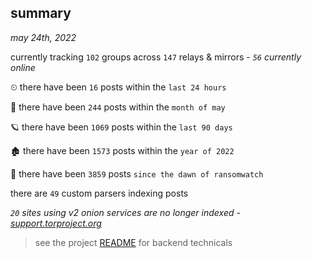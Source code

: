 
## summary
_may 24th, 2022_

currently tracking `102` groups across `147` relays & mirrors - _`56` currently online_

⏲ there have been `16` posts within the `last 24 hours`

🦈 there have been `244` posts within the `month of may`

🪐 there have been `1069` posts within the `last 90 days`

🏚 there have been `1573` posts within the `year of 2022`

🦕 there have been `3859` posts `since the dawn of ransomwatch`

there are `49` custom parsers indexing posts

_`20` sites using v2 onion services are no longer indexed - [support.torproject.org](https://support.torproject.org/onionservices/v2-deprecation/)_

> see the project [README](https://github.com/joshhighet/ransomwatch#ransomwatch--) for backend technicals
